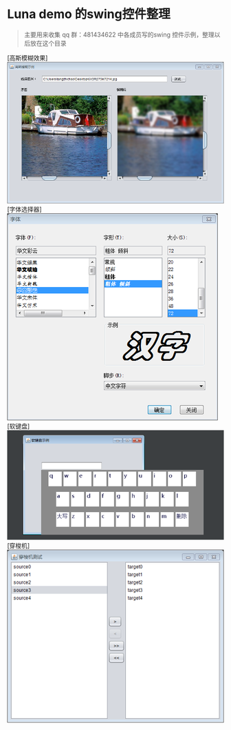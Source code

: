 # Luna demo 的swing控件整理
> 主要用来收集 qq 群：481434622 中各成员写的swing 控件示例，整理以后放在这个目录

[高斯模糊效果]![image](https://github.com/alvin198761/swingl/blob/master/pics/filter.png)
[字体选择器]![image](https://github.com/alvin198761/swingl/blob/master/pics/fontdialog.png)
[软键盘]![image](https://github.com/alvin198761/swingl/blob/master/pics/softkeyboard.png)
[穿梭机]![image](https://github.com/alvin198761/swingl/blob/master/pics/transfer.png)
